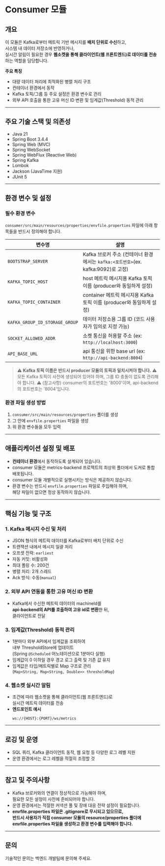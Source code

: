 # Consumer 모듈

## 개요

이 모듈은 Kafka로부터 메트릭 기반 메시지를 **배치 단위로 수신**하고,  
시스템 내 데이터 저장소에 반영하거나,  
실시간 알림이 필요한 경우 **웹소켓을 통해 클라이언트(웹 프론트엔드)로 데이터를 전송**하는 역할을 담당합니다.

**주요 특징**
- 대량 데이터 처리에 최적화된 병렬 처리 구조
- 컨테이너 환경에서 동작
- Kafka 토픽/그룹 등 주요 설정은 환경 변수로 관리
- 외부 API 호출을 통한 고유 머신 ID 변환 및 임계값(Threshold) 동적 관리

---

## 주요 기술 스택 및 의존성

- Java 21
- Spring Boot 3.4.4
- Spring Web (MVC)
- Spring WebSocket
- Spring WebFlux (Reactive Web)
- Spring Kafka
- Lombok
- Jackson (JavaTime 지원)
- JUnit 5

---

## 환경 변수 및 설정

### 필수 환경 변수

`consumer/src/main/resources/properties/envfile.properties` 파일에 아래 항목들을 반드시 정의해야 합니다.

| 변수명                            | 설명                                                           |
|-----------------------------------|--------------------------------------------------------------|
| `BOOTSTRAP_SERVER`                | Kafka 브로커 주소 (컨테이너 환경에서는 `kafka:<포트번호>`(ex. kafka:9092)로 고정) |
| `KAFKA_TOPIC_HOST`                | host 메트릭 메시지용 Kafka 토픽 이름 (producer와 동일하게 설정)                |
| `KAFKA_TOPIC_CONTAINER`           | container 메트릭 메시지용 Kafka 토픽 이름 (producer와 동일하게 설정)           |
| `KAFKA_GROUP_ID_STORAGE_GROUP`    | 데이터 저장소용 그룹 ID (코드 사용자가 임의로 지정 가능)                           |
| `SOCKET_ALLOWED_ADDR`             | 소켓 통신을 허용할 주소 (ex: `http://localhost:3000`)                  |
| `API_BASE_URL`                    | api 통신을 위한 base url (ex: `http://api-backend:8004`)          |

> ⚠️ **Kafka 토픽 이름은 반드시 producer 모듈의 토픽과 일치시켜야 합니다.**
> ⚠️ 모든 Kafka 토픽이 사전에 생성되어 있어야 하며, 그룹 ID 충돌이 없도록 관리해야 합니다.
> ⚠️ (참고사항) consumer의 포트번호는 '8000'이며, api-backend의 포트번호는 '8004'입니다.

### 환경 파일 생성 방법

1. `consumer/src/main/resources/properties` 폴더를 생성
2. 그 안에 `envfile.properties` 파일을 생성
3. 위 환경 변수들을 모두 입력

---

## 애플리케이션 설정 및 배포

- **컨테이너 환경**에서 동작하도록 설계되어 있습니다.
- consumer 모듈은 metrics-backend 프로젝트의 최상위 폴더에서 도커로 통합 배포됩니다.
- consumer 모듈 개별적으로 실행시키는 방식은 제공하지 않습니다.
- 환경 변수는 반드시 `envfile.properties` 파일로 주입해야 하며,  
  해당 파일이 없으면 정상 동작하지 않습니다.

---

## 핵심 기능 및 구조

### 1. Kafka 메시지 수신 및 처리

- JSON 형식의 메트릭 데이터를 Kafka로부터 배치 단위로 수신
- 트랜잭션 내에서 메시지 일괄 처리
- 오프셋 전략: `earliest`
- 자동 커밋: 비활성화
- 최대 폴링 수: 200건
- 병렬 처리: 2개 스레드
- Ack 방식: 수동(`manual`)

### 2. 외부 API 연동을 통한 고유 머신 ID 변환

- Kafka에서 수신한 메트릭 데이터의 machineId를  
  **api-backend의 API를 호출하여 고유 id로 변환**한 뒤,  
  클라이언트로 전달

### 3. 임계값(Threshold) 동적 관리

- 1분마다 외부 API에서 임계값을 조회하여  
  내부 ThresholdStore에 업데이트  
  (Spring `@Scheduled` 어노테이션으로 1분마다 실행)
- 임계값이 0 이하일 경우 경고 로그 출력 및 기존 값 유지
- 임계값은 타입/메트릭별로 Map 구조로 관리  
  (`Map<String, Map<String, Double>> thresholdMap`)

### 4. 웹소켓 실시간 알림

- 조건에 따라 웹소켓을 통해 클라이언트(웹 프론트엔드)로  
  실시간 메트릭 데이터를 전송
- **엔드포인트 예시**
  ```
  ws://{HOST}:{PORT}/ws/metrics
  ```

---

## 로깅 및 운영

- SQL 쿼리, Kafka 클라이언트 동작, 웹 요청 등 다양한 로그 레벨 지원
- 운영 환경에서는 로그 레벨을 적절히 조정할 것

---

## 참고 및 주의사항

- Kafka 브로커와의 연결이 정상적으로 가능해야 하며,  
  필요한 모든 설정이 사전에 준비되어야 합니다.
- 운영 환경에서는 적절한 커넥션 풀 및 장애 대응 전략 설정이 필요합니다.
- **envfile.properties 파일은 .gitignore로 무시되고 있으므로,  
  반드시 사용자가 직접 consumer 모듈의 resource/properties 폴더에  
  envfile.properties 파일을 생성하고 환경 변수를 입력해야 합니다.**

---

## 문의

기술적인 문의는 백엔드 개발팀에 문의해 주세요.


